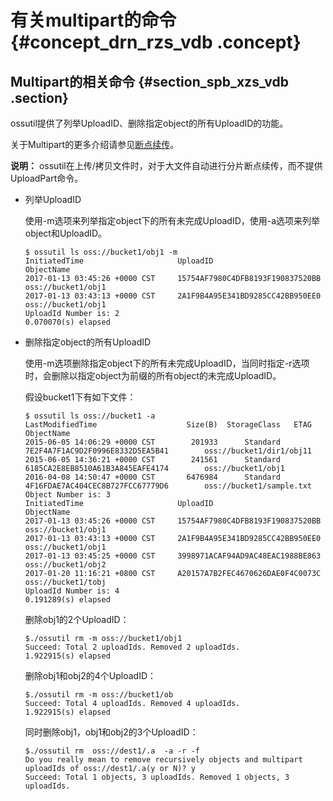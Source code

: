 # 有关multipart的命令 {#concept_drn_rzs_vdb .concept}

## Multipart的相关命令 {#section_spb_xzs_vdb .section}

ossutil提供了列举UploadID、删除指定object的所有UploadID的功能。

关于Multipart的更多介绍请参见[断点续传](../intl.zh-CN/开发指南/上传文件/断点续传.md#)。

**说明：** ossutil在上传/拷贝文件时，对于大文件自动进行分片断点续传，而不提供UploadPart命令。

-   列举UploadID

    使用-m选项来列举指定object下的所有未完成UploadID，使用-a选项来列举object和UploadID。

    ```
    $ ossutil ls oss://bucket1/obj1 -m
    InitiatedTime                     UploadID                               ObjectName
    2017-01-13 03:45:26 +0000 CST     15754AF7980C4DFB8193F190837520BB    oss://bucket1/obj1
    2017-01-13 03:43:13 +0000 CST     2A1F9B4A95E341BD9285CC42BB950EE0    oss://bucket1/obj1
    UploadId Number is: 2
    0.070070(s) elapsed
    ```

-   删除指定object的所有UploadID

    使用-m选项删除指定object下的所有未完成UploadID，当同时指定-r选项时，会删除以指定object为前缀的所有object的未完成UploadID。

    假设bucket1下有如下文件：

    ```
    $ ossutil ls oss://bucket1 -a
    LastModifiedTime                    Size(B)  StorageClass   ETAG                                    ObjectName
    2015-06-05 14:06:29 +0000 CST        201933      Standard   7E2F4A7F1AC9D2F0996E8332D5EA5B41        oss://bucket1/dir1/obj11
    2015-06-05 14:36:21 +0000 CST        241561      Standard   6185CA2E8EB8510A61B3A845EAFE4174        oss://bucket1/obj1
    2016-04-08 14:50:47 +0000 CST       6476984      Standard    4F16FDAE7AC404CEC8B727FCC67779D6        oss://bucket1/sample.txt
    Object Number is: 3
    InitiatedTime                     UploadID                               ObjectName
    2017-01-13 03:45:26 +0000 CST     15754AF7980C4DFB8193F190837520BB    oss://bucket1/obj1
    2017-01-13 03:43:13 +0000 CST     2A1F9B4A95E341BD9285CC42BB950EE0    oss://bucket1/obj1
    2017-01-13 03:45:25 +0000 CST     3998971ACAF94AD9AC48EAC1988BE863    oss://bucket1/obj2
    2017-01-20 11:16:21 +0800 CST     A20157A7B2FEC4670626DAE0F4C0073C    oss://bucket1/tobj
    UploadId Number is: 4
    0.191289(s) elapsed
    ```

    删除obj1的2个UploadID：

    ```
    $./ossutil rm -m oss://bucket1/obj1
    Succeed: Total 2 uploadIds. Removed 2 uploadIds.
    1.922915(s) elapsed
    ```

    删除obj1和obj2的4个UploadID：

    ```
    $./ossutil rm -m oss://bucket1/ob
    Succeed: Total 4 uploadIds. Removed 4 uploadIds.
    1.922915(s) elapsed
    ```

    同时删除obj1，obj1和obj2的3个UploadID：

    ```
    $./ossutil rm  oss://dest1/.a  -a -r -f
    Do you really mean to remove recursively objects and multipart uploadIds of oss://dest1/.a(y or N)? y
    Succeed: Total 1 objects, 3 uploadIds. Removed 1 objects, 3 uploadIds.
    ```


